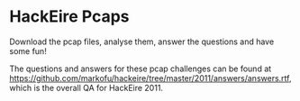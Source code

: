 HackEire Pcaps
==============

Download the pcap files, analyse them, answer the questions and have some fun!

The questions and answers for these pcap challenges can be found at https://github.com/markofu/hackeire/tree/master/2011/answers/answers.rtf, which is the overall QA for HackEire 2011.
